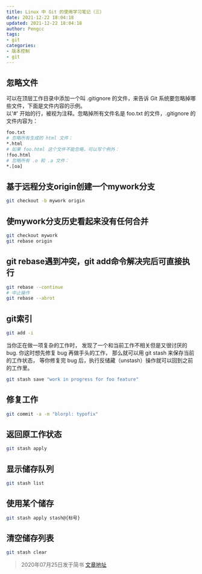 ```yaml
---
title: Linux 中 Git 的使用学习笔记（三）
date: 2021-12-22 18:04:18
updated: 2021-12-22 18:04:18
author: Pengcc
tags:
- git
categories:
- 版本控制
- git
---
```

## 忽略文件

可以在顶层工作目录中添加一个叫 .gitignore 的文件，来告诉 Git 系统要忽略掉哪些文件，下面是文件内容的示例。  
以'#' 开始的行，被视为注释。忽略掉所有文件名是 foo.txt 的文件，.gitignore 的文件内容为：  

``` bash
foo.txt
# 忽略所有生成的 html 文件：
*.html
# 如果 foo.html 这个文件不能忽略，可以写个例外：
!foo.html
# 忽略所有 .o 和 .a 文件：
*.[oa]
```

## 基于远程分支origin创建一个mywork分支

``` bash
git checkout -b mywork origin
```

## 使mywork分支历史看起来没有任何合并

``` bash
git checkout mywork
git rebase origin
```

## git rebase遇到冲突，git add命令解决完后可直接执行

``` bash
git rebase --continue
# 中止操作
git rebase --abrot
```

## git索引

``` bash
git add -i
```

当你正在做一项复杂的工作时， 发现了一个和当前工作不相关但是又很讨厌的 bug. 你这时想先修复 bug 再做手头的工作， 那么就可以用 git stash 来保存当前的工作状态， 等你修复完 bug 后，执行反储藏（unstash）操作就可以回到之前的工作里。

``` bash
git stash save "work in progress for foo feature"
```

## 修复工作

``` bash
git commit -a -m "blorpl: typofix"
```

## 返回原工作状态

``` bash
git stash apply
```

## 显示储存队列

``` bash
git stash list
```

## 使用某个储存

``` bash
git stash apply stash@{标号}
```

## 清空储存列表

``` bash
git stash clear
```


> 2020年07月25日发于简书 [文章地址](http://www.jianshu.com/p/8a4239e77370)
